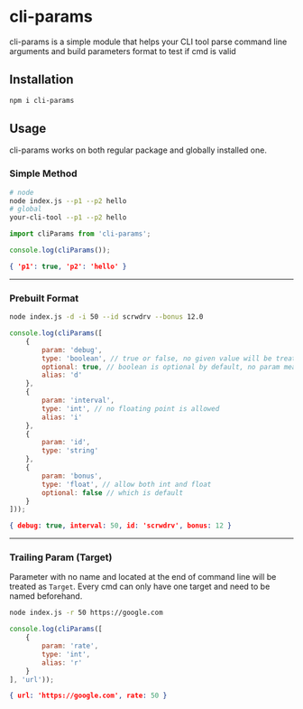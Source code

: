# cli-params
 cli-params is a simple module that helps your CLI tool parse command line arguments and build parameters format to test if cmd is valid


## Installation

```sh
npm i cli-params
```

## Usage
cli-params works on both regular package and globally installed one.

### Simple Method
```sh
# node
node index.js --p1 --p2 hello
# global
your-cli-tool --p1 --p2 hello
```
```js
import cliParams from 'cli-params';

console.log(cliParams());
```
```json
{ 'p1': true, 'p2': 'hello' }
```
---
### Prebuilt Format
```sh
node index.js -d -i 50 --id scrwdrv --bonus 12.0
```
```js
console.log(cliParams([
    {
        param: 'debug',
        type: 'boolean', // true or false, no given value will be treated as `true`
        optional: true, // boolean is optional by default, no param means `false`
        alias: 'd'
    },
    {
        param: 'interval',
        type: 'int', // no floating point is allowed
        alias: 'i'
    },
    {
        param: 'id',
        type: 'string'
    },
    {
        param: 'bonus',
        type: 'float', // allow both int and float
        optional: false // which is default
    }
]));
```
```json
{ debug: true, interval: 50, id: 'scrwdrv', bonus: 12 }
```
---
### Trailing Param (Target)
Parameter with no name and located at the end of command line will be treated as `Target`. Every cmd can only have one target and need to be named beforehand.

```sh
node index.js -r 50 https://google.com
```
```js
console.log(cliParams([
    {
        param: 'rate',
        type: 'int',
        alias: 'r'
    }
], 'url'));
```
```json
{ url: 'https://google.com', rate: 50 }
```